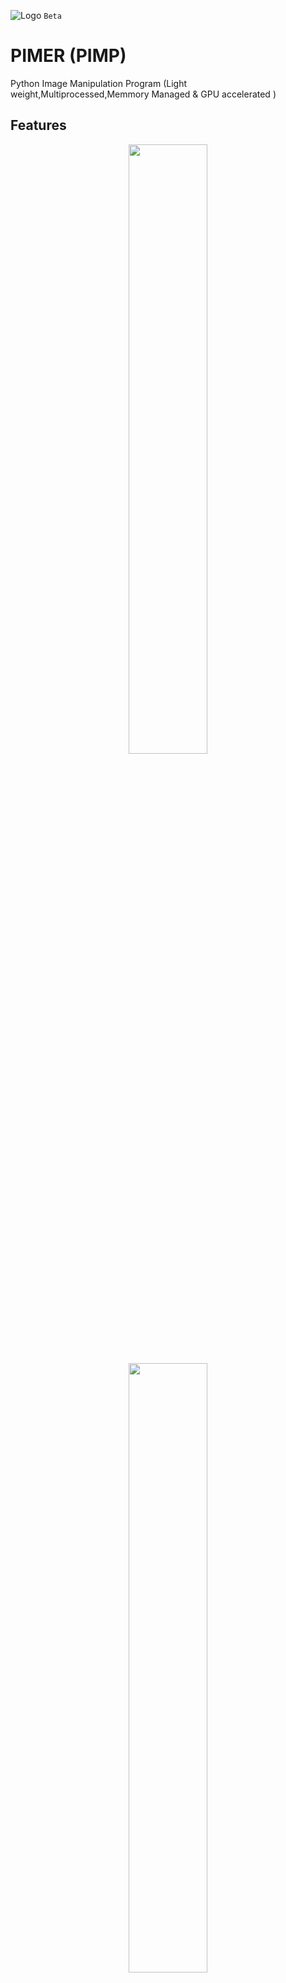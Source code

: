 ![Logo](https://github.com/cool-dev-guy/PIMR/blob/main/PIMR.png)
`Beta`
<p align="center">
<h1> PIMER (PIMP)</h1>
Python Image Manipulation Program (Light weight,Multiprocessed,Memmory Managed &amp; GPU accelerated )
</p>



## Features
<p align="center">
  <img src="https://github.com/cool-dev-guy/PIMR/blob/main/app1.png" width="50%" />
  <img src="https://user-images.githubusercontent.com/116984615/235341807-ae56b473-8c66-44dd-8589-9333b9f03bb3.png" width="50%" />
  
</p>

- dark mode,wonderful UI.
- GPU accelerated(Opengl & Skia)(Vulkan comming soon).
- Memmory managed and Multiprocessing support.
- Cross platform.


## 🚀 About Me
`>>> cool-dev-guy`

I'm a crazy devoloper who made a professional app in python and tkinter.


## Deployment

To deploy this project run

```bash
  python main.py
```

For exporting 

```bash
  ./make.sh
```
